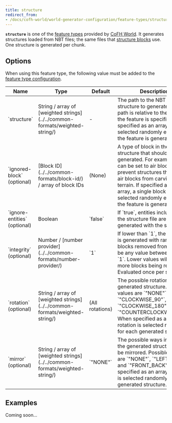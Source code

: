 ```yaml
---
title: structure
redirect_from:
- /docs/cofh-world/world-generator-configuration/feature-types/structure/
---
```


**`structure`** is one of the [feature types](../) provided by [CoFH
World](../../../). It generates structures loaded from NBT files; the same files
that [structure blocks](https://minecraft.wiki/w/Structure_Block) use.
One structure is generated per chunk.


Options
-------

When using this feature type, the following value must be added to the [feature
type configuration](../../feature-format/#feature-type-configuration).

<div class="uk-overflow-container">
    <table class="uk-table uk-table-striped uk-text-small">
        <thead>
            <tr>
                <th>Name</th>
                <th>Type</th>
                <th>Default</th>
                <th>Description</th>
            </tr>
        </thead>
        <tbody>
            <tr>
                <td markdown="span">`structure`</td>
                <td markdown="span">
                    String / array of
                    [weighted strings](../../common-formats/weighted-string/)
                </td>
                <td markdown="span">-</td>
                <td markdown="span">
                    The path to the NBT file of the structure to generate. The
                    path is relative to the file that the feature is specified
                    in. If specified as an array, a file is selected randomly each
                    time the feature is generated.
                </td>
            </tr>
            <tr>
                <td markdown="span">`ignored-block` (optional)</td>
                <td markdown="span">
                    [Block ID](../../common-formats/block-id/)
                    / array of block IDs
                </td>
                <td markdown="span">(None)</td>
                <td markdown="span">
                    A type of block in the structure that should not be
                    generated. For example, this can be set to air blocks to
                    prevent structures that include air blocks from carving out
                    terrain. If specified as an array, a single block type is
                    selected randomly each time the feature is generated.
                </td>
            </tr>
            <tr>
                <td markdown="span">`ignore-entities` (optional)</td>
                <td markdown="span">Boolean</td>
                <td markdown="span">`false`</td>
                <td markdown="span">
                    If `true`, entities included in the structure file are not
                    generated with the structure.
                </td>
            </tr>
            <tr>
                <td markdown="span">`integrity` (optional)</td>
                <td markdown="span">
                    Number / [number provider](../../common-formats/number-provider/)
                </td>
                <td markdown="span">`1`</td> <!-- actually 2 but that doesn't make a difference -->
                <td markdown="span">
                    If lower than `1`, the structure is generated with random
                    blocks removed from it. May be any value between `0` and
                    `1`. Lower values will result in more blocks being removed.
                    Evaluated once per structure.
                </td>
            </tr>
            <tr>
                <td markdown="span">`rotation` (optional)</td>
                <td markdown="span">
                    String / array of
                    [weighted strings](../../common-formats/weighted-string/)
                </td>
                <td markdown="span">(All rotations)</td>
                <td markdown="span">
                    The possible rotations of the generated structure. Possible
                    values are `"NONE"`, `"CLOCKWISE_90"`, `"CLOCKWISE_180"` and
                    `"COUNTERCLOCKWISE_90"`. When specified as an array, a
                    rotation is selected randomly for each generated structure.
                </td>
            </tr>
            <tr>
                <td markdown="span">`mirror` (optional)</td>
                <td markdown="span">
                    String / array of
                    [weighted strings](../../common-formats/weighted-string/)
                </td>
                <td markdown="span">`"NONE"`</td>
                <td markdown="span">
                    The possible ways in which the generated structure may be
                    mirrored. Possible values are `"NONE"`, `"LEFT_RIGHT"` and
                    `"FRONT_BACK"`. When specified as an array, an item is
                    selected randomly for each generated structure.
                </td>
            </tr>
        </tbody>
    </table>
</div>


Examples
--------

Coming soon...
